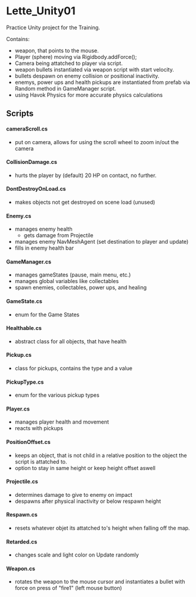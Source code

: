 # Lette_Unity01

Practice Unity project for the Training.

Contains:
- weapon, that points to the mouse.
- Player (sphere) moving via Rigidbody.addForce();
- Camera being attatched to player via script.
- weapon bullets instantiated via weapon script with start velocity.
- bullets despawn on enemy collision or positional inactivity.
- enemys, power ups and health pickups are instantiated from prefab via Random method in GameManager script.
- using Havok Physics for more accurate physics calculations


## Scripts

#### cameraScroll.cs
- put on camera, allows for using the scroll wheel to zoom in/out the camera

#### CollisionDamage.cs
- hurts the player by (default) 20 HP on contact, no further.

#### DontDestroyOnLoad.cs
- makes objects not get destroyed on scene load (unused)

#### Enemy.cs
- manages enemy health
	- gets damage from Projectile
- manages enemy NavMeshAgent (set destination to player and update)
- fills in enemy health bar

#### GameManager.cs
- manages gameStates (pause, main menu, etc.)
- manages global variables like collectables
- spawn enemies, collectables, power ups, and healing

#### GameState.cs
- enum for the Game States

#### Healthable.cs
- abstract class for all objects, that have health

#### Pickup.cs
- class for pickups, contains the type and a value

#### PickupType.cs
- enum for the various pickup types

#### Player.cs
- manages player health and movement
- reacts with pickups

#### PositionOffset.cs
- keeps an object, that is not child in a relative position to the object the script is attatched to.
- option to stay in same height or keep height offset aswell

#### Projectile.cs
- determines damage to give to enemy on impact
- despawns after physical inactivity or below respawn height

#### Respawn.cs
- resets whatever objet its attatched to's height when falling off the map.

#### Retarded.cs
- changes scale and light color on Update randomly

#### Weapon.cs
- rotates the weapon to the mouse cursor and instantiates a bullet with force on press of "fire1" (left mouse button)
